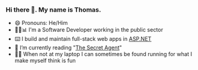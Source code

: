 ### Hi there 👋. My name is Thomas.

- 😄 Pronouns: He/Him
- 👩‍💻📊 I'm a Software Developer working in the public sector
- ⌨️ I build and maintain full-stack web apps in [ASP.NET](https://dotnet.microsoft.com/en-us/apps/aspnet)
- 📖 I’m currently reading "[The Secret Agent](https://uk.bookshop.org/p/books/the-secret-agent-joseph-conrad/301534)"
- 🏃‍♂️ When not at my laptop I can sometimes be found running for what I make myself think is fun

